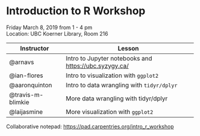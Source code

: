 # Introduction to R Workshop

Friday March 8, 2019 from 1 - 4 pm </br>
Location: UBC Koerner Library, Room 216

| Instructor  | Lesson  |
|------------|---------|
|@arnavs  | Intro to Jupyter notebooks and https://ubc.syzygy.ca/ |
|@ian-flores  | Intro to visualization with `ggplot2`  |
|@aaronquinton  | Intro to data wrangling with `tidyr/dplyr` | 
|@travis-m-blimkie  | More data wrangling with tidyr/dplyr |
|@laijasmine | More visualization with `ggplot2` |

Collaborative notepad: https://pad.carpentries.org/intro_r_workshop
